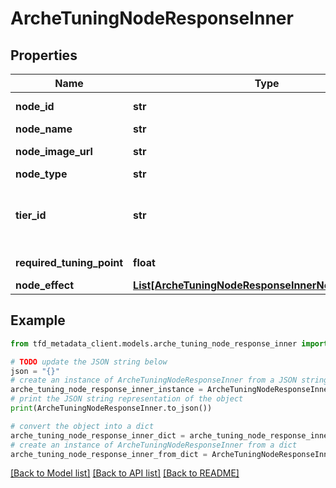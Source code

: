 # ArcheTuningNodeResponseInner


## Properties

Name | Type | Description | Notes
------------ | ------------- | ------------- | -------------
**node_id** | **str** | Node identifier | [optional] 
**node_name** | **str** | Node name | [optional] 
**node_image_url** | **str** | Node image URL | [optional] 
**node_type** | **str** | Node type | [optional] 
**tier_id** | **str** | Node tier identifier (Refer to /meta/tier API) | [optional] 
**required_tuning_point** | **float** | Required points | [optional] 
**node_effect** | [**List[ArcheTuningNodeResponseInnerNodeEffectInner]**](ArcheTuningNodeResponseInnerNodeEffectInner.md) |  | [optional] 

## Example

```python
from tfd_metadata_client.models.arche_tuning_node_response_inner import ArcheTuningNodeResponseInner

# TODO update the JSON string below
json = "{}"
# create an instance of ArcheTuningNodeResponseInner from a JSON string
arche_tuning_node_response_inner_instance = ArcheTuningNodeResponseInner.from_json(json)
# print the JSON string representation of the object
print(ArcheTuningNodeResponseInner.to_json())

# convert the object into a dict
arche_tuning_node_response_inner_dict = arche_tuning_node_response_inner_instance.to_dict()
# create an instance of ArcheTuningNodeResponseInner from a dict
arche_tuning_node_response_inner_from_dict = ArcheTuningNodeResponseInner.from_dict(arche_tuning_node_response_inner_dict)
```
[[Back to Model list]](../README.md#documentation-for-models) [[Back to API list]](../README.md#documentation-for-api-endpoints) [[Back to README]](../README.md)


